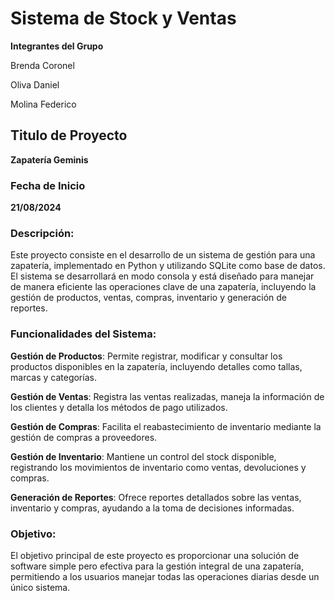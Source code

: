 # Sistema de Stock y Ventas

**Integrantes del Grupo**

 Brenda Coronel

 Oliva Daniel

 Molina Federico
 ## Titulo de Proyecto
 
 **Zapatería Geminis**

 ### Fecha de Inicio

 **21/08/2024**

 ### Descripción:

Este proyecto consiste en el desarrollo de un sistema de gestión para una zapatería, implementado en Python y utilizando SQLite como base de datos. El sistema se desarrollará en modo consola y está diseñado para manejar de manera eficiente las operaciones clave de una zapatería, incluyendo la gestión de productos, ventas, compras, inventario y generación de reportes.

### Funcionalidades del Sistema:
**Gestión de Productos**: Permite registrar, modificar y consultar los productos disponibles en la zapatería, incluyendo detalles como tallas, marcas y categorías.

**Gestión de Ventas**: Registra las ventas realizadas, maneja la información de los clientes y detalla los métodos de pago utilizados.

**Gestión de Compras**: Facilita el reabastecimiento de inventario mediante la gestión de compras a proveedores.

**Gestión de Inventario**:  Mantiene un control del stock disponible, registrando los movimientos de inventario como ventas, devoluciones y compras.

**Generación de Reportes**: Ofrece reportes detallados sobre las ventas, inventario y compras, ayudando a la toma de decisiones informadas.

### Objetivo:

El objetivo principal de este proyecto es proporcionar una solución de software simple pero efectiva para la gestión integral de una zapatería, permitiendo a los usuarios manejar todas las operaciones diarias desde un único sistema.

 
 
